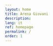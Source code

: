 ```yaml
---
layout: home
title: Arena Giovani
description: 
lang: it
ref: homepage
permalink: /
order: 1
---
```

